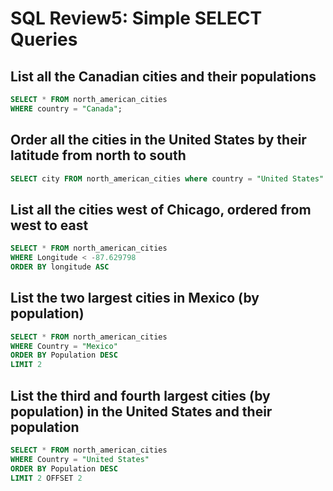 # SQL Review5: Simple SELECT Queries

## List all the Canadian cities and their populations
```sql
SELECT * FROM north_american_cities
WHERE country = "Canada";
```

## Order all the cities in the United States by their latitude from north to south
```sql
SELECT city FROM north_american_cities where country = "United States" order by latitude desc;

```

## List all the cities west of Chicago, ordered from west to east
```sql
SELECT * FROM north_american_cities
WHERE Longitude < -87.629798
ORDER BY longitude ASC
```

## List the two largest cities in Mexico (by population) 

```sql
SELECT * FROM north_american_cities
WHERE Country = "Mexico"
ORDER BY Population DESC
LIMIT 2
```

## List the third and fourth largest cities (by population) in the United States and their population
```sql
SELECT * FROM north_american_cities
WHERE Country = "United States"
ORDER BY Population DESC
LIMIT 2 OFFSET 2
```